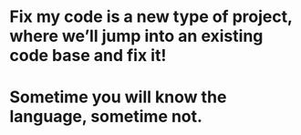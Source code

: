 # Fix my code is a new type of project, where we’ll jump into an existing code base and fix it!
# Sometime you will know the language, sometime not.
